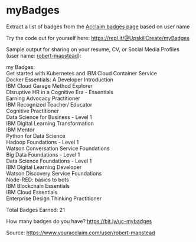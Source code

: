 # myBadges
Extract a list of badges from the <a href="https://www.youracclaim.com/" target="_blank">Acclaim badges page</a> based on user name

Try the code out for yourself here: https://repl.it/@UpskillCreate/myBadges

Sample output for sharing on your resume, CV, or Social Media Profiles (user name: <a href="https://www.youracclaim.com/user/robert-mapstead" target="_blank">robert-mapstead</a>):

my Badges:<br>
Get started with Kubernetes and IBM Cloud Container Service<br>
Docker Essentials: A Developer Introduction<br>
IBM Cloud Garage Method Explorer<br>
Disruptive HR in a Cognitive Era - Essentials<br>
Earning Advocacy Practitioner<br>
IBM Recognized Teacher/ Educator<br>
Cognitive Practitioner<br>
Data Science for Business - Level 1<br>
IBM Digital Learning Transformation<br>
IBM Mentor<br>
Python for Data Science<br>
Hadoop Foundations - Level 1<br>
Watson Conversation Service Foundations<br>
Big Data Foundations - Level 1<br>
Data Science Foundations - Level 1<br>
IBM Digital Learning Developer<br>
Watson Discovery Service Foundations<br>
Node-RED: basics to bots<br>
IBM Blockchain Essentials<br>
IBM Cloud Essentials<br>
Enterprise Design Thinking Practitioner<br>

Total Badges Earned: 21

How many badges do you have?  https://bit.ly/uc-mybadges

Source: https://www.youracclaim.com/user/robert-mapstead
